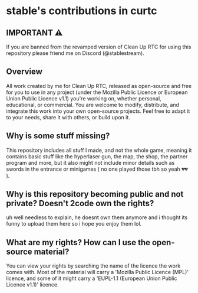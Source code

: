 # stable's contributions in curtc
## IMPORTANT ⚠️

If you are banned from the revamped version of Clean Up RTC for using this repository please friend me on Discord (@stablestream).

## Overview

All work created by me for Clean Up RTC, released as open-source and free for you to use in any project (under the Mozilla Public Licence or European Union Public Licence v1.1) you're working on, whether personal, educational, or commercial. You are welcome to modify, distribute, and integrate this work into your own open-source projects. Feel free to adapt it to your needs, share it with others, or build upon it.

## Why is some stuff missing?

This repository includes all stuff I made, and not the whole game, meaning it contains basic stuff like the hyperlaser gun, the map, the shop, the partner program and more, but it also might not include minor details such as swords in the entrance or minigames ( no one played those tbh so yeah 💔💔 ).

## Why is this repository becoming public and not private? Doesn't 2code own the rights?

uh well needless to explain, he doesnt own them anymore and i thought its funny to upload them here so i hope you enjoy them lol.

## What are my rights? How can I use the open-source material?

You can view your rights by searching the name of the licence the work comes with. Most of the material will carry a 'Mozilla Public Licence (MPL)' licence, and some of it might carry a 'EUPL-1.1 (European Union Public Licence v1.1)' licence.
